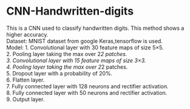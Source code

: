 # CNN-Handwritten-digits
This is a CNN used to classify handwritten digits. This method shows a higher accuracy.   
Dataset: MNIST dataset from google
Keras,tensorflow is used.  
Model:
    1. Convolutional layer with 30 feature maps of size 5×5.  
    2. Pooling layer taking the max over 2*2 patches.  
    3. Convolutional layer with 15 feature maps of size 3×3.  
    4. Pooling layer taking the max over 2*2 patches.  
    5. Dropout layer with a probability of 20%.  
    6. Flatten layer.  
    7. Fully connected layer with 128 neurons and rectifier activation.  
    8. Fully connected layer with 50 neurons and rectifier activation.  
    9. Output layer.  
